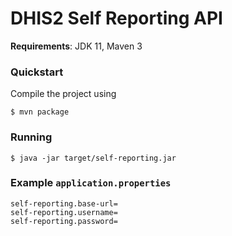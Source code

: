 
# DHIS2 Self Reporting API

**Requirements**: JDK 11, Maven 3

### Quickstart

Compile the project using

```shell
$ mvn package
```

### Running

```shell
$ java -jar target/self-reporting.jar
```

### Example `application.properties`

```
self-reporting.base-url=
self-reporting.username=
self-reporting.password=
```
